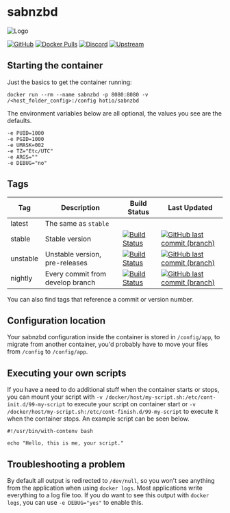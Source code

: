 # sabnzbd

![Logo](https://raw.githubusercontent.com/hotio/unraid-templates/master/hotio/img/sabnzbd.png)  

[![GitHub](https://img.shields.io/badge/source-github-lightgrey)](https://github.com/hotio/docker-sabnzbd)
[![Docker Pulls](https://img.shields.io/docker/pulls/hotio/sabnzbd)](https://hub.docker.com/r/hotio/sabnzbd)
[![Discord](https://img.shields.io/discord/610068305893523457?color=738ad6&label=discord&logo=discord&logoColor=white)](https://discord.gg/3SnkuKp)
[![Upstream](https://img.shields.io/badge/upstream-project-yellow)](https://github.com/sabnzbd/sabnzbd)

## Starting the container

Just the basics to get the container running:

```shell
docker run --rm --name sabnzbd -p 8080:8080 -v /<host_folder_config>:/config hotio/sabnzbd
```

The environment variables below are all optional, the values you see are the defaults.

```shell
-e PUID=1000
-e PGID=1000
-e UMASK=002
-e TZ="Etc/UTC"
-e ARGS=""
-e DEBUG="no"
```

## Tags

| Tag      | Description                      | Build Status                                                                                                                                              | Last Updated                                                                                                                                                        |
| ---------|----------------------------------|-----------------------------------------------------------------------------------------------------------------------------------------------------------|---------------------------------------------------------------------------------------------------------------------------------------------------------------------|
| latest   | The same as `stable`             |                                                                                                                                                           |                                                                                                                                                                     |
| stable   | Stable version                   | [![Build Status](https://cloud.drone.io/api/badges/hotio/docker-sabnzbd/status.svg?ref=refs/heads/stable)](https://cloud.drone.io/hotio/docker-sabnzbd)   | [![GitHub last commit (branch)](https://img.shields.io/github/last-commit/hotio/docker-sabnzbd/stable)](https://github.com/hotio/docker-sabnzbd/commits/stable)     |
| unstable | Unstable version, pre-releases   | [![Build Status](https://cloud.drone.io/api/badges/hotio/docker-sabnzbd/status.svg?ref=refs/heads/unstable)](https://cloud.drone.io/hotio/docker-sabnzbd) | [![GitHub last commit (branch)](https://img.shields.io/github/last-commit/hotio/docker-sabnzbd/unstable)](https://github.com/hotio/docker-sabnzbd/commits/unstable) |
| nightly  | Every commit from develop branch | [![Build Status](https://cloud.drone.io/api/badges/hotio/docker-sabnzbd/status.svg?ref=refs/heads/nightly)](https://cloud.drone.io/hotio/docker-sabnzbd)  | [![GitHub last commit (branch)](https://img.shields.io/github/last-commit/hotio/docker-sabnzbd/nightly)](https://github.com/hotio/docker-sabnzbd/commits/nightly)   |

You can also find tags that reference a commit or version number.

## Configuration location

Your sabnzbd configuration inside the container is stored in `/config/app`, to migrate from another container, you'd probably have to move your files from `/config` to `/config/app`.

## Executing your own scripts

If you have a need to do additional stuff when the container starts or stops, you can mount your script with `-v /docker/host/my-script.sh:/etc/cont-init.d/99-my-script` to execute your script on container start or `-v /docker/host/my-script.sh:/etc/cont-finish.d/99-my-script` to execute it when the container stops. An example script can be seen below.

```shell
#!/usr/bin/with-contenv bash

echo "Hello, this is me, your script."
```

## Troubleshooting a problem

By default all output is redirected to `/dev/null`, so you won't see anything from the application when using `docker logs`. Most applications write everything to a log file too. If you do want to see this output with `docker logs`, you can use `-e DEBUG="yes"` to enable this.
